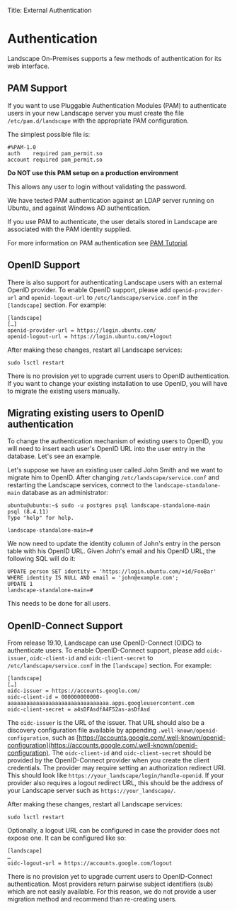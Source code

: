 Title: External Authentication

# Authentication

Landscape On-Premises supports a few methods of authentication for its web interface.

## PAM Support

If you want to use Pluggable Authentication Modules (PAM) to authenticate users in your new Landscape server you must create the file `/etc/pam.d/landscape` with the appropriate PAM configuration.

The simplest possible file is:

```
#%PAM-1.0
auth    required pam_permit.so
account required pam_permit.so
```

**Do NOT use this PAM setup on a production environment**

This allows any user to login without validating the password.

We have tested PAM authentication against an LDAP server running on Ubuntu, and against Windows AD authentication.

If you use PAM to authenticate, the user details stored in Landscape are associated with the PAM identity supplied.

For more information on PAM authentication see [PAM Tutorial](http://wpollock.com/AUnix2/PAM-Help.htm).


## OpenID Support

There is also support for authenticating Landscape users with an external OpenID provider. To enable OpenID support, please add `openid-provider-url` and `openid-logout-url` to `/etc/landscape/service.conf` in the `[landscape]` section. For example:

```
[landscape]
[…]
openid-provider-url = https://login.ubuntu.com/
openid-logout-url = https://login.ubuntu.com/+logout
```

After making these changes, restart all Landscape services:

```
sudo lsctl restart
```

There is no provision yet to upgrade current users to OpenID authentication. If you want to change your existing installation to use OpenID, you will have to migrate the existing users manually.

## Migrating existing users to OpenID authentication

To change the authentication mechanism of existing users to OpenID, you will need to insert each user's OpenID URL into the user entry in the database. Let's see an example.

Let's suppose we have an existing user called John Smith and we want to migrate him to OpenID. After changing `/etc/landscape/service.conf` and restarting the Landscape services, connect to the `landscape-standalone-main` database as an administrator:

```
ubuntu@ubuntu:~$ sudo -u postgres psql landscape-standalone-main
psql (8.4.11)
Type "help" for help.

landscape-standalone-main=#
```

We now need to update the identity column of John's entry in the person table with his OpenID URL. Given John's email and his OpenID URL, the following SQL will do it:

```
UPDATE person SET identity = 'https://login.ubuntu.com/+id/FooBar' WHERE identity IS NULL AND email = 'john@example.com';
UPDATE 1
landscape-standalone-main=#
```

This needs to be done for all users.


## OpenID-Connect Support

From release 19.10, Landscape can use OpenID-Connect (OIDC) to authenticate users. To enable OpenID-Connect support, please add `oidc-issuer`, `oidc-client-id` and `oidc-client-secret` to `/etc/landscape/service.conf` in the `[landscape]` section. For example:

```
[landscape]
[…]
oidc-issuer = https://accounts.google.com/
oidc-client-id = 000000000000-aaaaaaaaaaaaaaaaaaaaaaaaaaaaaaaa.apps.googleusercontent.com
oidc-client-secret = a4sDFAsdfA4F52as-asDfAsd
```

The `oidc-issuer` is the URL of the issuer. That URL should also be a discovery configuration file available by appending `.well-known/openid-configuration`, such as [https://accounts.google.com/.well-known/openid-configuration](https://accounts.google.com/.well-known/openid-configuration). The `oidc-client-id` and `oidc-client-secret` should be provided by the OpenID-Connect provider when you create the client credentials. The provider may require setting an authorization redirect URI. This should look like `https://your_landscape/login/handle-openid`. If your provider also requires a logout redirect URL, this should be the address of your Landscape server such as `https://your_landscape/`.

After making these changes, restart all Landscape services:

```
sudo lsctl restart
```

Optionally, a logout URL can be configured in case the provider does not expose one. It can be configured like so:

```
[landscape]
…
oidc-logout-url = https://accounts.google.com/logout
```

There is no provision yet to upgrade current users to OpenID-Connect authentication. Most providers return pairwise subject identifiers (sub) which are not easily available. For this reason, we do not provide a user migration method and recommend than re-creating users.
